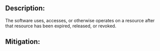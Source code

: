## Description:

The software uses, accesses, or otherwise operates on a resource after that resource has been expired, released, or revoked.



## Mitigation:
